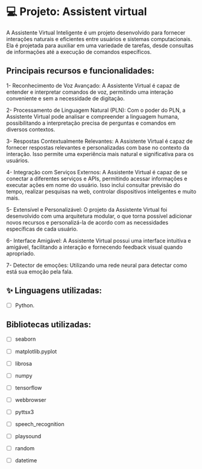 
# 💻 Projeto: Assistent virtual


A Assistente Virtual Inteligente é um projeto desenvolvido para fornecer interações naturais e eficientes entre usuários e sistemas computacionais. Ela é projetada para auxiliar em uma variedade de tarefas, desde consultas de informações até a execução de comandos específicos. 

## Principais recursos e funcionalidades:

1- Reconhecimento de Voz Avançado: A Assistente Virtual é capaz de entender e interpretar comandos de voz, permitindo uma interação conveniente e sem a necessidade de digitação.

2- Processamento de Linguagem Natural (PLN): Com o poder do PLN, a Assistente Virtual pode analisar e compreender a linguagem humana, possibilitando a interpretação precisa de perguntas e comandos em diversos contextos.

3- Respostas Contextualmente Relevantes: A Assistente Virtual é capaz de fornecer respostas relevantes e personalizadas com base no contexto da interação. Isso permite uma experiência mais natural e significativa para os usuários.

4- Integração com Serviços Externos: A Assistente Virtual é capaz de se conectar a diferentes serviços e APIs, permitindo acessar informações e executar ações em nome do usuário. Isso inclui consultar previsão do tempo, realizar pesquisas na web, controlar dispositivos inteligentes e muito mais.

5- Extensível e Personalizável: O projeto da Assistente Virtual foi desenvolvido com uma arquitetura modular, o que torna possível adicionar novos recursos e personalizá-la de acordo com as necessidades específicas de cada usuário.

6- Interface Amigável: A Assistente Virtual possui uma interface intuitiva e amigável, facilitando a interação e fornecendo feedback visual quando apropriado.

7- Detector de emoções: Utilizando uma rede neural para detectar como está sua emoção pela fala.


## ✨ Linguagens utilizadas:

-   [ ] Python.

## Bibliotecas utilizadas:
-   [ ] seaborn
-   [ ] matplotlib.pyplot
-   [ ] librosa
-   [ ] numpy
-   [ ] tensorflow
-   [ ] webbrowser
-   [ ] pyttsx3
-   [ ] speech_recognition
-   [ ] playsound
-   [ ] random
-   [ ] datetime

